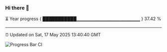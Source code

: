 ### Hi there 👋

⏳ Year progress { ███████████▁▁▁▁▁▁▁▁▁▁▁▁▁▁▁▁▁▁▁ } 37.42 %

---

⏰ Updated on Sat, 17 May 2025 13:40:40 GMT

![Progress Bar CI](https://github.com/IshwaranRudhara/GIT-ACTION/workflows/Progress%20Bar%20CI/badge.svg)
